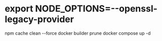 # export NODE_OPTIONS=--openssl-legacy-provider

npm cache clean --force
docker builder prune
docker compose up -d
